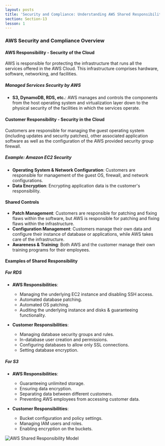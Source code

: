 ```yaml
---
layout: posts
title: 'Security and Compliance: Understanding AWS Shared Responsibility Model'
section: Section-13
lesson: 1
---
```


### AWS Security and Compliance Overview

#### AWS Responsibility - Security of the Cloud

AWS is responsible for protecting the infrastructure that runs all the services offered in the AWS Cloud. This infrastructure comprises hardware, software, networking, and facilities.

<!-- pagebreak -->

##### Managed Services Security by AWS

- **S3, DynamoDB, RDS, etc.**: AWS manages and controls the components from the host operating system and virtualization layer down to the physical security of the facilities in which the services operate.

<!-- pagebreak -->

#### Customer Responsibility - Security in the Cloud

Customers are responsible for managing the guest operating system (including updates and security patches), other associated application software as well as the configuration of the AWS provided security group firewall.

<!-- pagebreak -->

##### Example: Amazon EC2 Security

- **Operating System & Network Configuration**: Customers are responsible for management of the guest OS, firewall, and network configurations.
- **Data Encryption**: Encrypting application data is the customer's responsibility.

<!-- pagebreak -->

#### Shared Controls

- **Patch Management**: Customers are responsible for patching and fixing flaws within the software, but AWS is responsible for patching and fixing flaws within the infrastructure.
- **Configuration Management**: Customers manage their own data and configure their instance of database or applications, while AWS takes care of the infrastructure.
- **Awareness & Training**: Both AWS and the customer manage their own training programs for their employees.

<!-- pagebreak -->

#### Examples of Shared Responsibility

##### For RDS

- **AWS Responsibilities**:

  - Managing the underlying EC2 instance and disabling SSH access.
  - Automated database patching.
  - Automated OS patching.
  - Auditing the underlying instance and disks & guaranteeing functionality.

- **Customer Responsibilities**:
  - Managing database security groups and rules.
  - In-database user creation and permissions.
  - Configuring databases to allow only SSL connections.
  - Setting database encryption.

<!-- pagebreak -->

##### For S3

- **AWS Responsibilities**:

  - Guaranteeing unlimited storage.
  - Ensuring data encryption.
  - Separating data between different customers.
  - Preventing AWS employees from accessing customer data.

- **Customer Responsibilities**:
  - Bucket configuration and policy settings.
  - Managing IAM users and roles.
  - Enabling encryption on the buckets.

<!-- pagebreak -->

![AWS Shared Responsibility Model](https://d1.awsstatic.com/security-center/Shared_Responsibility_Model_V2.59d1eccec334b366627e9295b304202faf7b899b.jpg)
